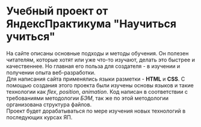 # Учебный проект от ЯндексПрактикума "Научиться учиться"  
На сайте описаны основные подходы и методы обучения. Он полезен читателям, которые хотят или уже что-то изучают, делать это быстрее и качественнее. Но главная его польза для создателя - в изучении и получении опыта веб-разработки.  
Для написания сайта применялись языки разметки - **HTML** и **CSS**.  С помощью создания этого проекта были изучены основы языков и такие технологии как *flex*, *position*, *animation*. Код написан в соответствии с требованиями методологии *БЭМ*, так же по этой методологии организована структура файлов.  
Проект будет дорабатываться по мере изучения новых технологий в последующих курсах ЯП.